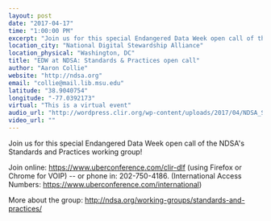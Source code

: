 ```yaml
---
layout: post
date: "2017-04-17"
time: "1:00:00 PM"
excerpt: "Join us for this special Endangered Data Week open call of the NDSA's Standards and Practices working group..."
location_city: "National Digital Stewardship Alliance"
location_physical: "Washington, DC"
title: "EDW at NDSA: Standards & Practices open call"
author: "Aaron Collie"
website: "http://ndsa.org"
email: "collie@mail.lib.msu.edu"
latitude: "38.9040754"
longitude: "-77.0392173"
virtual: "This is a virtual event"
audio_url: "http://wordpress.clir.org/wp-content/uploads/2017/04/NDSA_Standards_and_Practices_EDW_2017_Call.mp3"
video_url: ""
---
```


Join us for this special Endangered Data Week open call of the NDSA's Standards and Practices working group! 

Join online: https://www.uberconference.com/clir-dlf (using Firefox or Chrome for VOIP) -- or phone in: 202-750-4186. (International Access Numbers: https://www.uberconference.com/international) 

More about the group: http://ndsa.org/working-groups/standards-and-practices/ 
